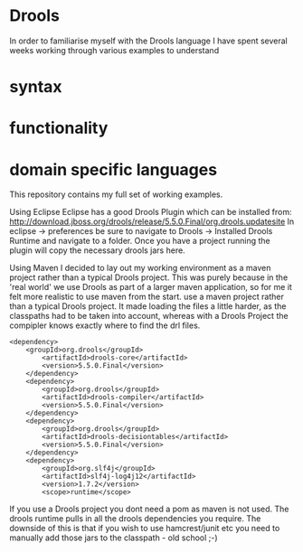 Drools
======

In order to familiarise myself with the Drools language I have spent several weeks working through various examples to understand
# syntax
# functionality
# domain specific languages

This repository contains my full set of working examples.

Using Eclipse
Eclipse has a good Drools Plugin which can be installed from: http://download.jboss.org/drools/release/5.5.0.Final/org.drools.updatesite
In eclipse -> preferences be sure to navigate to Drools -> Installed Drools Runtime and navigate to a folder. Once you have a project running the plugin will copy the necessary drools jars here.

Using Maven 
I decided to lay out my working environment as a maven project rather than a typical Drools project. This was purely because in the 'real world' we use Drools as part of a larger maven application, so for me it felt more realistic to use maven from the start. use a maven project rather than a typical Drools project. It made loading the files a little harder, as the classpaths had to be taken into account, whereas with a Drools Project the compipler knows exactly where to find the drl files.

    <dependency>
  		<groupId>org.drools</groupId>
			<artifactId>drools-core</artifactId>
			<version>5.5.0.Final</version>
		</dependency>
		<dependency>
			<groupId>org.drools</groupId>
			<artifactId>drools-compiler</artifactId>
			<version>5.5.0.Final</version>
		</dependency>
		<dependency>
			<groupId>org.drools</groupId>
			<artifactId>drools-decisiontables</artifactId>
			<version>5.5.0.Final</version>
		</dependency>
		<dependency>
			<groupId>org.slf4j</groupId>
			<artifactId>slf4j-log4j12</artifactId>
			<version>1.7.2</version>
			<scope>runtime</scope>

If you use a Drools project you dont need a pom as maven is not used. The drools runtime pulls in all the drools dependencies you require. The downside of this is that if you wish to use hamcrest/junit etc you need to manually add those jars to the classpath - old school ;-)

